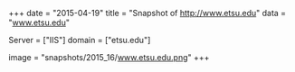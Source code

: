 
+++
date = "2015-04-19"
title = "Snapshot of http://www.etsu.edu"
data = "www.etsu.edu"

Server = ["IIS"]
domain = ["etsu.edu"]

  image = "snapshots/2015_16/www.etsu.edu.png"
+++
#
